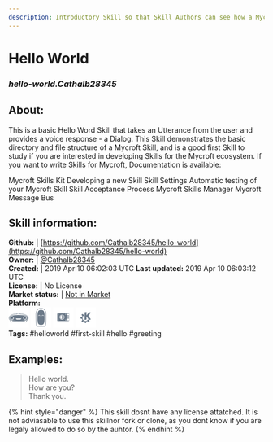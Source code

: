 ```yaml
---
description: Introductory Skill so that Skill Authors can see how a Mycroft Skill is put together
---
```


# Hello World  
### _hello-world.Cathalb28345_  
## About:  
This is a basic Hello Word Skill that takes an Utterance from the user and provides a voice response - a Dialog. This Skill demonstrates the basic directory and file structure of a Mycroft Skill, and is a good first Skill to study if you are interested in developing Skills for the Mycroft ecosystem.
If you want to write Skills for Mycroft, Documentation is available:

Mycroft Skills Kit
Developing a new Skill
Skill Settings
Automatic testing of your Mycroft Skill
Skill Acceptance Process
Mycroft Skills Manager
Mycroft Message Bus


## Skill information:  
**Github:** | [https://github.com/Cathalb28345/hello-world](https://github.com/Cathalb28345/hello-world)  
**Owner:** | [@Cathalb28345](https://github.com/Cathalb28345)  
**Created:** | 2019 Apr 10 06:02:03 UTC  **Last updated:** 2019 Apr 10 06:03:12 UTC  
**License:** | No License  
**Market status:** | [Not in Market](https://market.mycroft.ai/skill/)  
**Platform:**  
 ![Mark I](../.gitbook/assets/mark-1-icon.png)  ![Mark II](../.gitbook/assets/mark-2-icon.png)  ![Picroft](../.gitbook/assets/picroft-icon.png)  ![plasmoid](../.gitbook/assets/kde.png)   
**Tags:** \#helloworld \#first-skill \#hello \#greeting   
## Examples:  
> Hello world.  
> How are you?  
> Thank you.  
  
{% hint style="danger" %}
This skill dosnt have any license attatched. It is not adviasable to use this skillnor fork or clone, as you dont know if you are legaly allowed to do so by the auhtor.
{% endhint %}
